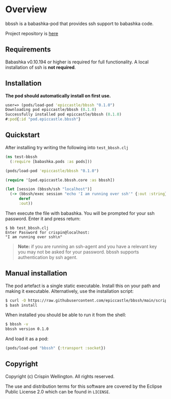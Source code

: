# Overview

bbssh is a babashka-pod that provides ssh support to babashka code.

Project repository is [here](https://github.com/epiccastle/bbssh)

## Requirements

Babashka v0.10.194 or higher is required for full functionality.
A local installation of ssh is **not required**.

## Installation

**The pod should automatically install on first use.**

```clojure
user=> (pods/load-pod 'epiccastle/bbssh "0.1.0")
Downloading pod epiccastle/bbssh (0.1.0)
Successfully installed pod epiccastle/bbssh (0.1.0)
#:pod{:id "pod.epiccastle.bbssh"}
```

## Quickstart

After installing try writing the following into `test_bbssh.clj`

```clojure
(ns test-bbssh
  (:require [babashka.pods :as pods]))

(pods/load-pod 'epiccastle/bbssh "0.1.0")

(require '[pod.epiccastle.bbssh.core :as bbssh])

(let [session (bbssh/ssh "localhost")]
  (-> (bbssh/exec session "echo 'I am running over ssh'" {:out :string})
      deref
      :out))
```

Then execute the file with babashka. You will be prompted for your ssh password. Enter it and press return:

```bash-shell
$ bb test_bbssh.clj
Enter Password for crispin@localhost:
"I am running over ssh\n"
```

> **Note:** if you are running an ssh-agent and you have a relevant key you may not be asked for your password. bbssh supports authentication by ssh agent.

## Manual installation

The pod artefact is a single static executable. Install this on your
path and making it executable. Alternatively, use the installation script:

```bash
$ curl -O https://raw.githubusercontent.com/epiccastle/bbssh/main/scripts/install
$ bash install
```

When installed you should be able to run it from the shell:

```bash
$ bbssh -v
bbssh version 0.1.0
```

And load it as a pod:

```clojure
(pods/load-pod "bbssh" {:transport :socket})
```

## Copyright

Copyright (c) Crispin Wellington. All rights reserved.

The use and distribution terms for this software are covered by the
Eclipse Public License 2.0 which can be found in `LICENSE`.
